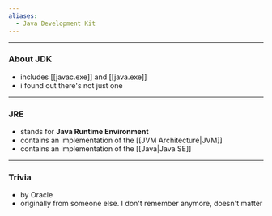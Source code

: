 ```yaml
---
aliases:
  - Java Development Kit
---
```

---

### About JDK

- includes [[javac.exe]] and [[java.exe]]
- i found out there's not just one

---

### JRE

- stands for **Java Runtime Environment**
- contains an implementation of the [[JVM Architecture|JVM]]
- contains an implementation of the [[Java|Java SE]]

---

### Trivia

- by Oracle
- originally from someone else. I don't remember anymore, doesn't matter